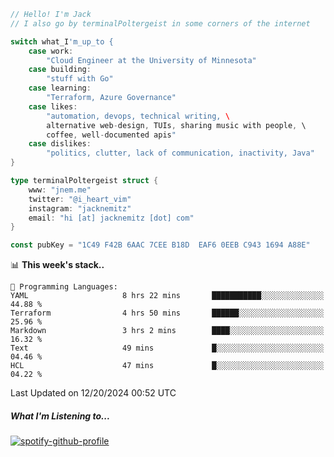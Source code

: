 ```go
// Hello! I'm Jack
// I also go by terminalPoltergeist in some corners of the internet

switch what_I'm_up_to {
    case work:
        "Cloud Engineer at the University of Minnesota"
    case building:
        "stuff with Go"
    case learning:
        "Terraform, Azure Governance"
    case likes:
        "automation, devops, technical writing, \
        alternative web-design, TUIs, sharing music with people, \
        coffee, well-documented apis"
    case dislikes:
        "politics, clutter, lack of communication, inactivity, Java"
}

type terminalPoltergeist struct {
    www: "jnem.me"
    twitter: "@i_heart_vim"
    instagram: "jacknemitz"
    email: "hi [at] jacknemitz [dot] com"
}

const pubKey = "1C49 F42B 6AAC 7CEE B18D  EAF6 0EEB C943 1694 A88E"
```

<!--START_SECTION:waka-->
📊 **This week's stack..** 

```text
💬 Programming Languages: 
YAML                     8 hrs 22 mins       ███████████░░░░░░░░░░░░░░   44.88 % 
Terraform                4 hrs 50 mins       ██████░░░░░░░░░░░░░░░░░░░   25.96 % 
Markdown                 3 hrs 2 mins        ████░░░░░░░░░░░░░░░░░░░░░   16.32 % 
Text                     49 mins             █░░░░░░░░░░░░░░░░░░░░░░░░   04.46 % 
HCL                      47 mins             █░░░░░░░░░░░░░░░░░░░░░░░░   04.22 % 
```


 Last Updated on 12/20/2024 00:52 UTC
<!--END_SECTION:waka-->

##### What I'm Listening to...

[![spotify-github-profile](https://jnem.me/listening-item?maxAge=2592000)](https://jnem.me/listening)

